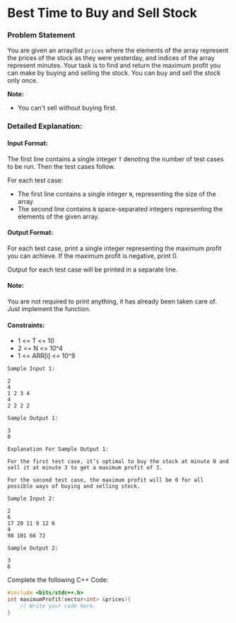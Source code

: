 # Best Time to Buy and Sell Stock 

### Problem Statement

You are given an array/list `prices` where the elements of the array represent the prices of the stock as they were yesterday, and indices of the array represent minutes. Your task is to find and return the maximum profit you can make by buying and selling the stock. You can buy and sell the stock only once.

**Note:**
- You can't sell without buying first.

### Detailed Explanation:
#### Input Format:

The first line contains a single integer `T` denoting the number of test cases to be run. Then the test cases follow.

For each test case:
- The first line contains a single integer `N`, representing the size of the array.
- The second line contains `N` space-separated integers representing the elements of the given array.

#### Output Format:

For each test case, print a single integer representing the maximum profit you can achieve. If the maximum profit is negative, print 0.

Output for each test case will be printed in a separate line.

#### Note:
You are not required to print anything, it has already been taken care of. Just implement the function.

#### Constraints:

- 1 <= T <= 10
- 2 <= N <= 10^4
- 1 <= ARR[i] <= 10^9

```
Sample Input 1:

2
4
1 2 3 4
4
2 2 2 2

Sample Output 1:

3
0

Explanation For Sample Output 1:

For the first test case, it’s optimal to buy the stock at minute 0 and sell it at minute 3 to get a maximum profit of 3.

For the second test case, the maximum profit will be 0 for all possible ways of buying and selling stock.

Sample Input 2:

2
6
17 20 11 9 12 6
4
98 101 66 72

Sample Output 2:

3
6
```

Complete the following C++ Code:
```c++
#include <bits/stdc++.h> 
int maximumProfit(vector<int> &prices){
    // Write your code here.
}
```